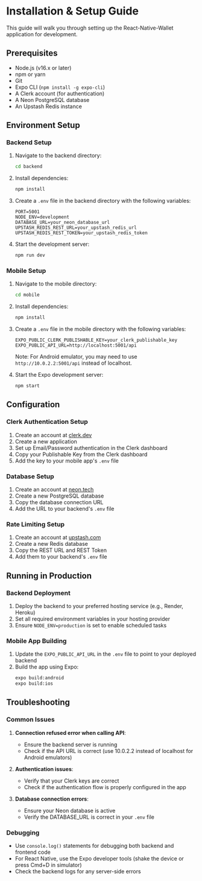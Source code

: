 # Installation & Setup Guide

This guide will walk you through setting up the React-Native-Wallet application for development.

## Prerequisites

- Node.js (v16.x or later)
- npm or yarn
- Git
- Expo CLI (`npm install -g expo-cli`)
- A Clerk account (for authentication)
- A Neon PostgreSQL database
- An Upstash Redis instance

## Environment Setup

### Backend Setup

1. Navigate to the backend directory:

   ```bash
   cd backend
   ```

2. Install dependencies:

   ```bash
   npm install
   ```

3. Create a `.env` file in the backend directory with the following variables:

   ```
   PORT=5001
   NODE_ENV=development
   DATABASE_URL=your_neon_database_url
   UPSTASH_REDIS_REST_URL=your_upstash_redis_url
   UPSTASH_REDIS_REST_TOKEN=your_upstash_redis_token
   ```

4. Start the development server:
   ```bash
   npm run dev
   ```

### Mobile Setup

1. Navigate to the mobile directory:

   ```bash
   cd mobile
   ```

2. Install dependencies:

   ```bash
   npm install
   ```

3. Create a `.env` file in the mobile directory with the following variables:

   ```
   EXPO_PUBLIC_CLERK_PUBLISHABLE_KEY=your_clerk_publishable_key
   EXPO_PUBLIC_API_URL=http://localhost:5001/api
   ```

   Note: For Android emulator, you may need to use `http://10.0.2.2:5001/api` instead of localhost.

4. Start the Expo development server:
   ```bash
   npm start
   ```

## Configuration

### Clerk Authentication Setup

1. Create an account at [clerk.dev](https://clerk.dev)
2. Create a new application
3. Set up Email/Password authentication in the Clerk dashboard
4. Copy your Publishable Key from the Clerk dashboard
5. Add the key to your mobile app's `.env` file

### Database Setup

1. Create an account at [neon.tech](https://neon.tech)
2. Create a new PostgreSQL database
3. Copy the database connection URL
4. Add the URL to your backend's `.env` file

### Rate Limiting Setup

1. Create an account at [upstash.com](https://upstash.com)
2. Create a new Redis database
3. Copy the REST URL and REST Token
4. Add them to your backend's `.env` file

## Running in Production

### Backend Deployment

1. Deploy the backend to your preferred hosting service (e.g., Render, Heroku)
2. Set all required environment variables in your hosting provider
3. Ensure `NODE_ENV=production` is set to enable scheduled tasks

### Mobile App Building

1. Update the `EXPO_PUBLIC_API_URL` in the `.env` file to point to your deployed backend
2. Build the app using Expo:
   ```bash
   expo build:android
   expo build:ios
   ```

## Troubleshooting

### Common Issues

1. **Connection refused error when calling API**:

   - Ensure the backend server is running
   - Check if the API URL is correct (use 10.0.2.2 instead of localhost for Android emulators)

2. **Authentication issues**:

   - Verify that your Clerk keys are correct
   - Check if the authentication flow is properly configured in the app

3. **Database connection errors**:
   - Ensure your Neon database is active
   - Verify the DATABASE_URL is correct in your `.env` file

### Debugging

- Use `console.log()` statements for debugging both backend and frontend code
- For React Native, use the Expo developer tools (shake the device or press Cmd+D in simulator)
- Check the backend logs for any server-side errors
